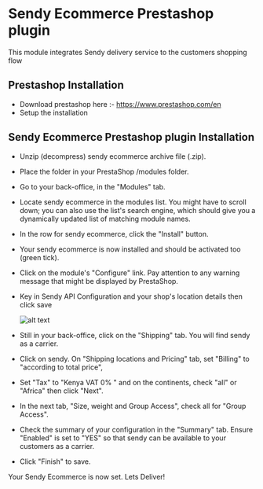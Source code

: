 # Sendy Ecommerce Prestashop plugin
This module integrates Sendy delivery service to the customers shopping flow


## Prestashop Installation
 - Download prestashop here :- https://www.prestashop.com/en
 - Setup the installation

## Sendy Ecommerce Prestashop plugin Installation
 - Unzip (decompress) sendy ecommerce archive file (.zip).
 - Place the folder in your PrestaShop /modules folder.
 - Go to your back-office, in the "Modules" tab.
 - Locate sendy ecommerce in the modules list. You might have to scroll down; you can also use the list's search engine, which should give you a dynamically updated list of matching module names.
 - In the row for sendy ecommerce, click the "Install" button.
 - Your sendy ecommerce is now installed and should be activated too (green tick).
 - Click on the module's "Configure" link. Pay attention to any warning message that might be displayed by PrestaShop.
- Key in Sendy API Configuration and your shop's location details then click save

  ![alt text](https://raw.githubusercontent.com/sendyit/prestashop/master/configuration.png)

 - Still in your back-office, click on the "Shipping" tab. You will find sendy as a carrier.
 - Click on sendy. On "Shipping locations and Pricing" tab, set "Billing" to "according to total price",
 - Set "Tax" to "Kenya VAT 0% " and on the continents, check "all" or "Africa" then click "Next".
 - In the next tab, "Size, weight and Group Access", check all for "Group Access".
 - Check the summary of your configuration in the "Summary" tab. Ensure "Enabled" is set to "YES" so that sendy can be available to your customers as a carrier.
 - Click "Finish" to save.

Your Sendy Ecommerce is now set. Lets Deliver!






